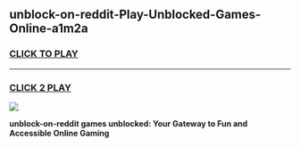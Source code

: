 
## unblock-on-reddit-Play-Unblocked-Games-Online-a1m2a
<h3>
<a href="https://premium76.site?title=unblock-on-reddit&ref=25A">CLICK TO PLAY</a></h3>
<hr>

<h3>
<a href="https://premium76.site?title=unblock-on-reddit&ref=25A">CLICK 2 PLAY</a>
  
</h3>

<a href="https://premium76.site?title=unblock-on-reddit&ref=25A"><img src="https://clearcache.store/games.png"></a>


**unblock-on-reddit games unblocked: Your Gateway to Fun and Accessible Online Gaming**
